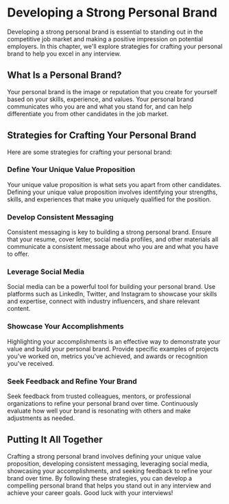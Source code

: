 Developing a Strong Personal Brand
===========================================================================

Developing a strong personal brand is essential to standing out in the competitive job market and making a positive impression on potential employers. In this chapter, we'll explore strategies for crafting your personal brand to help you excel in any interview.

What Is a Personal Brand?
-------------------------

Your personal brand is the image or reputation that you create for yourself based on your skills, experience, and values. Your personal brand communicates who you are and what you stand for, and can help differentiate you from other candidates in the job market.

Strategies for Crafting Your Personal Brand
-------------------------------------------

Here are some strategies for crafting your personal brand:

### Define Your Unique Value Proposition

Your unique value proposition is what sets you apart from other candidates. Defining your unique value proposition involves identifying your strengths, skills, and experiences that make you uniquely qualified for the position.

### Develop Consistent Messaging

Consistent messaging is key to building a strong personal brand. Ensure that your resume, cover letter, social media profiles, and other materials all communicate a consistent message about who you are and what you have to offer.

### Leverage Social Media

Social media can be a powerful tool for building your personal brand. Use platforms such as LinkedIn, Twitter, and Instagram to showcase your skills and expertise, connect with industry influencers, and share relevant content.

### Showcase Your Accomplishments

Highlighting your accomplishments is an effective way to demonstrate your value and build your personal brand. Provide specific examples of projects you've worked on, metrics you've achieved, and awards or recognition you've received.

### Seek Feedback and Refine Your Brand

Seek feedback from trusted colleagues, mentors, or professional organizations to refine your personal brand over time. Continuously evaluate how well your brand is resonating with others and make adjustments as needed.

Putting It All Together
-----------------------

Crafting a strong personal brand involves defining your unique value proposition, developing consistent messaging, leveraging social media, showcasing your accomplishments, and seeking feedback to refine your brand over time. By following these strategies, you can develop a compelling personal brand that helps you stand out in any interview and achieve your career goals. Good luck with your interviews!
